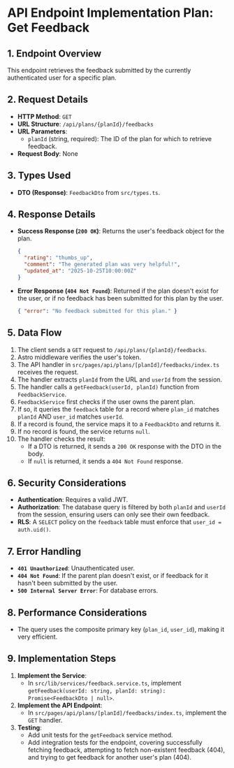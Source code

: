# API Endpoint Implementation Plan: Get Feedback

## 1. Endpoint Overview
This endpoint retrieves the feedback submitted by the currently authenticated user for a specific plan.

## 2. Request Details
- **HTTP Method**: `GET`
- **URL Structure**: `/api/plans/{planId}/feedbacks`
- **URL Parameters**:
  - `planId` (string, required): The ID of the plan for which to retrieve feedback.
- **Request Body**: None

## 3. Types Used
- **DTO (Response)**: `FeedbackDto` from `src/types.ts`.

## 4. Response Details
- **Success Response (`200 OK`)**: Returns the user's feedback object for the plan.
  ```json
  {
    "rating": "thumbs_up",
    "comment": "The generated plan was very helpful!",
    "updated_at": "2025-10-25T10:00:00Z"
  }
  ```
- **Error Response (`404 Not Found`)**: Returned if the plan doesn't exist for the user, or if no feedback has been submitted for this plan by the user.
  ```json
  { "error": "No feedback submitted for this plan." }
  ```

## 5. Data Flow
1. The client sends a `GET` request to `/api/plans/{planId}/feedbacks`.
2. Astro middleware verifies the user's token.
3. The API handler in `src/pages/api/plans/[planId]/feedbacks/index.ts` receives the request.
4. The handler extracts `planId` from the URL and `userId` from the session.
5. The handler calls a `getFeedback(userId, planId)` function from `FeedbackService`.
6. `FeedbackService` first checks if the user owns the parent plan.
7. If so, it queries the `feedback` table for a record where `plan_id` matches `planId` AND `user_id` matches `userId`.
8. If a record is found, the service maps it to a `FeedbackDto` and returns it.
9. If no record is found, the service returns `null`.
10. The handler checks the result:
    - If a DTO is returned, it sends a `200 OK` response with the DTO in the body.
    - If `null` is returned, it sends a `404 Not Found` response.

## 6. Security Considerations
- **Authentication**: Requires a valid JWT.
- **Authorization**: The database query is filtered by both `planId` and `userId` from the session, ensuring users can only see their own feedback.
- **RLS**: A `SELECT` policy on the `feedback` table must enforce that `user_id = auth.uid()`.

## 7. Error Handling
- **`401 Unauthorized`**: Unauthenticated user.
- **`404 Not Found`**: If the parent plan doesn't exist, or if feedback for it hasn't been submitted by the user.
- **`500 Internal Server Error`**: For database errors.

## 8. Performance Considerations
- The query uses the composite primary key (`plan_id`, `user_id`), making it very efficient.

## 9. Implementation Steps
1. **Implement the Service**:
   - In `src/lib/services/feedback.service.ts`, implement `getFeedback(userId: string, planId: string): Promise<FeedbackDto | null>`.
2. **Implement the API Endpoint**:
   - In `src/pages/api/plans/[planId]/feedbacks/index.ts`, implement the `GET` handler.
3. **Testing**:
   - Add unit tests for the `getFeedback` service method.
   - Add integration tests for the endpoint, covering successfully fetching feedback, attempting to fetch non-existent feedback (404), and trying to get feedback for another user's plan (404).
